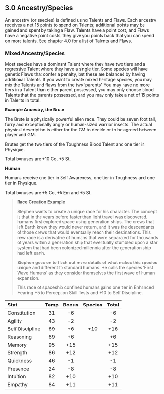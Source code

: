 ## 3.0 Ancestry/Species

An ancestry (or species) is defined using Talents and Flaws. 
Each ancestry receives a net 15 points to spend on Talents; 
additional points may be gained and spent by taking a Flaw. 
Talents have a point cost, and Flaws have a negative point costs, 
they give you points back that you can spend on more talents. 
See chapter 4.0 for a list of Talents and Flaws.

### Mixed Ancestry/Species

Most species have a dominant Talent where they have two tiers 
and a regressive Talent where they have a single tier. Some species 
will have genetic Flaws that confer a penalty, but these are balanced 
by having additional Talents. If you want to create mixed heritage 
species, you may mix the Talents and flaws from the two ‘parents’. 
You may have no more tiers in a Talent than either parent possessed, 
you may only choose blood Talents that the parents possessed, and you 
may only take a net of 15 points in Talents in total.

**Example Ancestry, the Brute**

The Brute is a physically powerful alien race. They could be seven foot tall, 
furry and exceptionally angry or human-sized warrior insects. The actual 
physical description is either for the GM to decide or to be agreed between 
player and GM.

Brutes get the two tiers of the Toughness Blood Talent and one tier in Physique. 

Total bonuses are +10 Co, +5 St.

**Human**

Humans receive one tier in Self Awareness, one tier in Toughness and 
one tier in Physique. 

Total bonuses are +5 Co, +5 Em and +5 St.

> **Race Creation Example**
>
> Stephen wants to create a unique race for his character. 
> The concept is that in the years before faster than light 
> travel was discovered, humans first explored space using 
> generation ships. The crews that left Earth knew they would 
> never return, and it was the descendants of those crews that 
> would eventually reach their destinations. This new race is 
> a derivative of humans that were separated for thousands of 
> years within a generation ship that eventually stumbled upon 
> a star system that had been colonized millennia after the 
> generation ship had left earth.
>
> Stephen goes on to flesh out more details of what makes this
> species unique and different to standard humans. He calls the
> species ‘First Wave Humans’ as they consider themselves the
> first wave of human expansion.
>
> This race of spaceship confined humans gains one tier in
> Enhanced Hearing +5 to Perception Skill Tests and +10 to Self Discipline.

| Stat | Temp | Bonus | Species | Total
|:----------------|:------:|:------:|:------:|:------:|
| Constitution      | 31   | -6   |      |  -6  |
| Agility           | 43   | -2   |      |  -2  |
| Self Discipline   | 69   | +6   | +10  | +16  |
| Reasoning         | 69   | +6   |      |  +6  |
| Memory            | 95   | +15  |      | +15  |
| Strength          | 86   | +12  |      | +12  |
| Quickness         | 46   | -1   |      |  -1  |
| Presence          | 24   | -8   |      |  -8  |
| Intuition         | 82   | +10  |      | +10  |
| Empathy           | 84   | +11  |      | +11  |
